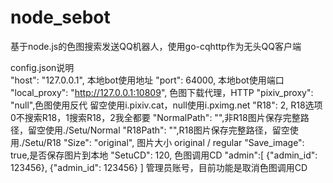 # node_sebot<br>
基于node.js的色图搜索发送QQ机器人，使用go-cqhttp作为无头QQ客户端<br>

config.json说明<br>
    "host": "127.0.0.1", 本地bot使用地址
    "port": 64000,  本地bot使用端口
    "local_proxy": "http://127.0.0.1:10809", 色图下载代理，HTTP
    "pixiv_proxy": "null",色图使用反代 留空使用i.pixiv.cat，null使用i.pximg.net
    "R18": 2, R18选项 0不搜索R18，1搜索R18，2我全都要
    "NormalPath": "",非R18图片保存完整路径，留空使用./Setu/Normal
    "R18Path": "",R18图片保存完整路径，留空使用./Setu/R18
    "Size": "original", 图片大小 original / regular
    "Save_image": true,是否保存图片到本地
    "SetuCD": 120, 色图调用CD
    "admin":[
        {"admin_id": 123456},
        {"admin_id": 123456}
    ] 管理员账号，目前功能是取消色图调用CD
